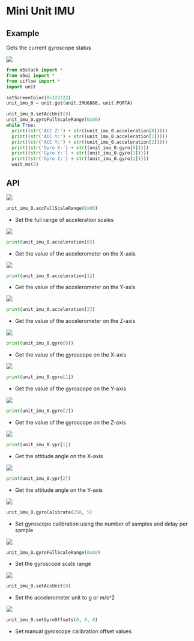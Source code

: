 # Mini Unit IMU

## Example

Gets the current gyroscope status

<img class="blockly_svg" src="https://m5stack.oss-cn-shenzhen.aliyuncs.com/resource/docs/static/assets/img/uiflow/blockly/unit/imu/uiflow_block_example.svg">

```python
from m5stack import *
from m5ui import *
from uiflow import *
import unit

setScreenColor(0x222222)
unit_imu_0 = unit.get(unit.IMU6886, unit.PORTA)

unit_imu_0.setAccUnit(0)
unit_imu_0.gyroFullScaleRange(0x00)
while True:
  print((str('ACC Z:') + str((unit_imu_0.acceleration[0]))))
  print((str('ACC Y:') + str((unit_imu_0.acceleration[1]))))
  print((str('ACC Y:') + str((unit_imu_0.acceleration[2]))))
  print((str('Gyro X:') + str((unit_imu_0.gyro[0]))))
  print((str('Gyro Y:') + str((unit_imu_0.gyro[1]))))
  print((str('Gyro Z:') + str((unit_imu_0.gyro[2]))))
  wait_ms(2)
```

## API

<img class="blockly_svg" src="https://m5stack.oss-cn-shenzhen.aliyuncs.com/resource/docs/static/assets/img/uiflow/blockly/unit/imu/uiflow_block_unit_imu_acc_fullscale_range.svg">

```python
unit_imu_0.accFullScaleRange(0x00)
```

- Set the full range of acceleration scales

<img class="blockly_svg" src="https://m5stack.oss-cn-shenzhen.aliyuncs.com/resource/docs/static/assets/img/uiflow/blockly/unit/imu/uiflow_block_unit_imu_get_acc_x.svg">

```python
print(unit_imu_0.acceleration[0])
```

- Get the value of the accelerometer on the X-axis

<img class="blockly_svg" src="https://m5stack.oss-cn-shenzhen.aliyuncs.com/resource/docs/static/assets/img/uiflow/blockly/unit/imu/uiflow_block_unit_imu_get_acc_y.svg">

```python
print(unit_imu_0.acceleration[1])
```

- Get the value of the accelerometer on the Y-axis

<img class="blockly_svg" src="https://m5stack.oss-cn-shenzhen.aliyuncs.com/resource/docs/static/assets/img/uiflow/blockly/unit/imu/uiflow_block_unit_imu_get_acc_z.svg">

```python
print(unit_imu_0.acceleration[2])
```

- Get the value of the accelerometer on the Z-axis

<img class="blockly_svg" src="https://m5stack.oss-cn-shenzhen.aliyuncs.com/resource/docs/static/assets/img/uiflow/blockly/unit/imu/uiflow_block_unit_imu_get_gyr_x.svg">

```python
print(unit_imu_0.gyro[0])
```

- Get the value of the gyroscope on the X-axis

<img class="blockly_svg" src="https://m5stack.oss-cn-shenzhen.aliyuncs.com/resource/docs/static/assets/img/uiflow/blockly/unit/imu/uiflow_block_unit_imu_get_gyr_y.svg">

```python
print(unit_imu_0.gyro[1])
```

- Get the value of the gyroscope on the Y-axis

<img class="blockly_svg" src="https://m5stack.oss-cn-shenzhen.aliyuncs.com/resource/docs/static/assets/img/uiflow/blockly/unit/imu/uiflow_block_unit_imu_get_gyr_z.svg">

```python
print(unit_imu_0.gyro[2])
```

- Get the value of the gyroscope on the Z-axis

<img class="blockly_svg" src="https://m5stack.oss-cn-shenzhen.aliyuncs.com/resource/docs/static/assets/img/uiflow/blockly/unit/imu/uiflow_block_unit_imu_get_x.svg">

```python
print(unit_imu_0.ypr[1])
```

- Get the attitude angle on the X-axis

<img class="blockly_svg" src="https://m5stack.oss-cn-shenzhen.aliyuncs.com/resource/docs/static/assets/img/uiflow/blockly/unit/imu/uiflow_block_unit_imu_get_y.svg">

```python
print(unit_imu_0.ypr[2])
```

- Get the attitude angle on the Y-axis

<img class="blockly_svg" src="https://m5stack.oss-cn-shenzhen.aliyuncs.com/resource/docs/static/assets/img/uiflow/blockly/unit/imu/uiflow_block_unit_imu_gyro_calibrate.svg">

```python
unit_imu_0.gyroCalibrate(250, 5)
```

- Set gyroscope calibration using the number of samples and delay per sample

<img class="blockly_svg" src="https://m5stack.oss-cn-shenzhen.aliyuncs.com/resource/docs/static/assets/img/uiflow/blockly/unit/imu/uiflow_block_unit_imu_gyro_fullscale_range.svg">

```python
unit_imu_0.gyroFullScaleRange(0x00)
```

- Set the gyroscope scale range

<img class="blockly_svg" src="https://m5stack.oss-cn-shenzhen.aliyuncs.com/resource/docs/static/assets/img/uiflow/blockly/unit/imu/uiflow_block_unit_imu_set_acc_unit.svg">

```python
unit_imu_0.setAccUnit(0)
```

- Set the accelerometer unit to g or m/s^2

<img class="blockly_svg" src="https://m5stack.oss-cn-shenzhen.aliyuncs.com/resource/docs/static/assets/img/uiflow/blockly/unit/imu/uiflow_block_unit_imu_set_gyro_offset.svg">

```python
unit_imu_0.setGyroOffsets(0, 0, 0)
```

- Set manual gyroscope calibration offset values

